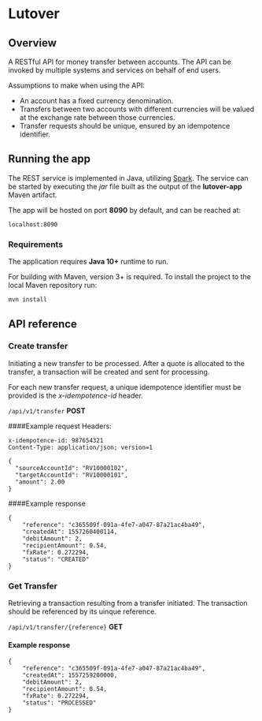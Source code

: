 # Lutover
## Overview
A RESTful API for money transfer between accounts. The API can be invoked by multiple systems and services on behalf of end users.

Assumptions to make when using the API:
* An account has a fixed currency denomination.
* Transfers between two accounts with different currencies will be valued at the exchange rate between those currencies. 
* Transfer requests should be unique, ensured by an idempotence identifier.

## Running the app
The REST service is implemented in Java, utilizing [Spark](http://sparkjava.com/). The service can be started by executing the *jar* file built as the output of the **lutover-app** Maven artifact.

The app will be hosted on port **8090** by default, and can be reached at:
```
localhost:8090
```

### Requirements
The application requires **Java 10+** runtime to run.

For building with Maven, version 3+ is required.
To install the project to the local Maven repository run:
```
mvn install
```

## API reference
### Create transfer
Initiating a new transfer to be processed. After a quote is allocated to the transfer, a transaction will be created and sent for processing.

For each new transfer request, a unique idempotence identifier must be provided is the _x-idempotence-id_ header.

``/api/v1/transfer`` **POST**

####Example request
Headers:

```
x-idempotence-id: 987654321
Content-Type: application/json; version=1
```
```
{
  "sourceAccountId": "RV10000102",
  "targetAccountId": "RV10000101",
  "amount": 2.00
}
```

####Example response
```
{
    "reference": "c365509f-091a-4fe7-a047-87a21ac4ba49",
    "createdAt": 1557260400114,
    "debitAmount": 2,
    "recipientAmount": 0.54,
    "fxRate": 0.272294,
    "status": "CREATED"
}
```

### Get Transfer
Retrieving a transaction resulting from a transfer initiated. The transaction should be referenced by its uinque reference.

``/api/v1/transfer/{reference}`` **GET**

#### Example response
```
{
    "reference": "c365509f-091a-4fe7-a047-87a21ac4ba49",
    "createdAt": 1557259200000,
    "debitAmount": 2,
    "recipientAmount": 0.54,
    "fxRate": 0.272294,
    "status": "PROCESSED"
}
```